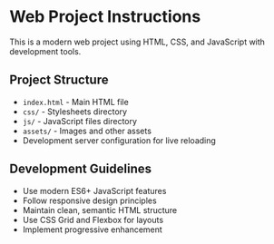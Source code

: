 <!-- Use this file to provide workspace-specific custom instructions to Copilot. For more details, visit https://code.visualstudio.com/docs/copilot/copilot-customization#_use-a-githubcopilotinstructionsmd-file -->

# Web Project Instructions

This is a modern web project using HTML, CSS, and JavaScript with development tools.

## Project Structure
- `index.html` - Main HTML file
- `css/` - Stylesheets directory
- `js/` - JavaScript files directory
- `assets/` - Images and other assets
- Development server configuration for live reloading

## Development Guidelines
- Use modern ES6+ JavaScript features
- Follow responsive design principles
- Maintain clean, semantic HTML structure
- Use CSS Grid and Flexbox for layouts
- Implement progressive enhancement